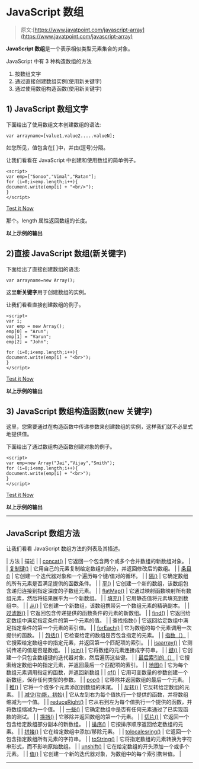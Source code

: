 # JavaScript 数组

> 原文:[https://www.javatpoint.com/javascript-array](https://www.javatpoint.com/javascript-array)

**JavaScript 数组**是一个表示相似类型元素集合的对象。

JavaScript 中有 3 种构造数组的方法

1.  按数组文字
2.  通过直接创建数组实例(使用新关键字)
3.  通过使用数组构造函数(使用新关键字)

## 1) JavaScript 数组文字

下面给出了使用数组文本创建数组的语法:

```
var arrayname=[value1,value2.....valueN];

```

如您所见，值包含在[ ]中，并由(逗号)分隔。

让我们看看在 JavaScript 中创建和使用数组的简单例子。

```
<script>
var emp=["Sonoo","Vimal","Ratan"];
for (i=0;i<emp.length;i++){
document.write(emp[i] + "<br/>");
}
</script>

```

[Test it Now](https://www.javatpoint.com/oprweb/test.jsp?filename=array1js)

那个。length 属性返回数组的长度。

**以上示例的输出**

## 2)直接 JavaScript 数组(新关键字)

下面给出了直接创建数组的语法:

```
var arrayname=new Array();

```

这里**新关键字**用于创建数组的实例。

让我们看看直接创建数组的例子。

```
<script>
var i;
var emp = new Array();
emp[0] = "Arun";
emp[1] = "Varun";
emp[2] = "John";

for (i=0;i<emp.length;i++){
document.write(emp[i] + "<br>");
}
</script>

```

[Test it Now](https://www.javatpoint.com/oprweb/test.jsp?filename=array2js)

**以上示例的输出**

## 3) JavaScript 数组构造函数(new 关键字)

这里，您需要通过在构造函数中传递参数来创建数组的实例，这样我们就不必显式地提供值。

下面给出了通过数组构造函数创建对象的例子。

```
<script>
var emp=new Array("Jai","Vijay","Smith");
for (i=0;i<emp.length;i++){
document.write(emp[i] + "<br>");
}
</script>

```

[Test it Now](https://www.javatpoint.com/oprweb/test.jsp?filename=array3js)

**以上示例的输出**

* * *

## JavaScript 数组方法

让我们看看 JavaScript 数组方法的列表及其描述。

| 方法 | 描述 |
| [concat()](javascript-array-concat-method) | 它返回一个包含两个或多个合并数组的新数组对象。 |
| [复制键()](javascript-array-copywithin-method) | 它用自己的元素复制给定数组的部分，并返回修改后的数组。 |
| [条目()](javascript-array-entries-method) | 它创建一个迭代器对象和一个遍历每个键/值对的循环。 |
| [隔()](javascript-array-every-method) | 它确定数组的所有元素是否满足提供的函数条件。 |
| [平()](javascript-array-flat-method) | 它创建一个新的数组，该数组包含递归连接到指定深度的子数组元素。 |
| [flatMap()](javascript-array-flatmap-method) | 它通过映射函数映射所有数组元素，然后将结果展平为一个新数组。 |
| [填充()](javascript-array-fill-method) | 它用静态值将元素填充到数组中。 |
| [从()](javascript-array-from-method) | 它创建一个新数组，该数组携带另一个数组元素的精确副本。 |
| [过滤器()](javascript-array-filter-method) | 它返回包含传递提供的函数条件的元素的新数组。 |
| [find()](javascript-array-find-method) | 它返回给定数组中满足指定条件的第一个元素的值。 |
| 查找指数() | 它返回给定数组中满足指定条件的第一个元素的索引值。 |
| [forEach()](javascript-array-foreach-method) | 它为数组的每个元素调用一次提供的函数。 |
| [包括()](javascript-array-includes-method) | 它检查给定的数组是否包含指定的元素。 |
| [指数（）](javascript-array-indexof-method) | 它搜索给定数组中的指定元素，并返回第一个匹配项的索引。 |
| [isaarray()](javascript-array-isarray-method) | 它测试传递的值是否是数组。 |
| [join()](javascript-array-join-method) | 它将数组的元素连接成字符串。 |
| [键()](javascript-array-keys-method) | 它创建一个只包含数组键的迭代器对象，然后遍历这些键。 |
| [最后索引的（）](javascript-array-lastindexof-method) | 它搜索给定数组中的指定元素，并返回最后一个匹配项的索引。 |
| [地图()](javascript-array-map-method) | 它为每个数组元素调用指定的函数，并返回新数组 |
| [of()](javascript-array-of-method) | 它用可变数量的参数创建一个新数组，保存任何类型的参数。 |
| [pop()](javascript-array-pop-method) | 它移除并返回数组的最后一个元素。 |
| [推()](javascript-array-push-method) | 它将一个或多个元素添加到数组的末尾。 |
| [反转()](javascript-array-reverse-method) | 它反转给定数组的元素。 |
| [减少(功能，初始)](javascript-array-reduce-method) | 它从左到右为每个值执行一个提供的函数，并将数组缩减为一个值。 |
| [reduceRight()](javascript-array-reduceright-method) | 它从右到左为每个值执行一个提供的函数，并将数组缩减为一个值。 |
| [一些()](javascript-array-some-method) | 它确定数组中是否有任何元素通过了已实现函数的测试。 |
| [换挡()](javascript-array-shift-method) | 它移除并返回数组的第一个元素。 |
| [切片()](javascript-array-slice-method) | 它返回一个包含给定数组部分副本的新数组。 |
| [排序()](javascript-array-sort-method) | 它按排序顺序返回给定数组的元素。 |
| [拼接()](javascript-array-splice-method) | 它在给定数组中添加/移除元素。 |
| [tolocalesring()](javascript-array-tolocalestring-method) | 它返回一个包含指定数组所有元素的字符串。 |
| [toString()](javascript-array-tostring-method) | 它将指定数组的元素转换为字符串形式，而不影响原始数组。 |
| [unshift()](javascript-array-unshift-method) | 它在给定数组的开头添加一个或多个元素。 |
| [值()](javascript-array-values-method) | 它创建一个新的迭代器对象，为数组中的每个索引携带值。 |

* * *